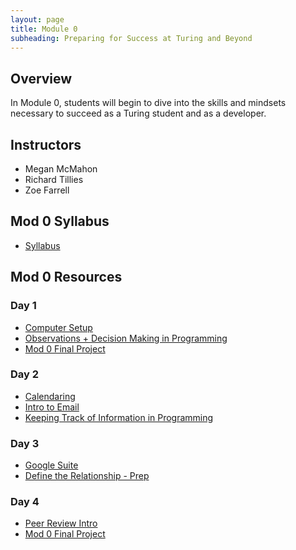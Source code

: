 ```yaml
---
layout: page
title: Module 0
subheading: Preparing for Success at Turing and Beyond
---
```

## Overview

In Module 0, students will begin to dive into the skills and mindsets necessary to succeed as a Turing student and as a developer.

## Instructors

* Megan McMahon
* Richard Tillies
* Zoe Farrell

## Mod 0 Syllabus
* [Syllabus](./lessons/syllabus.md)

## Mod 0 Resources
### Day 1
* [Computer Setup](./lessons/computer-setup.md)
* [Observations + Decision Making in Programming](./lessons/TechnicalDay1.md)
* [Mod 0 Final Project](./projects/Mod0FinalProject.md)

### Day 2 
* [Calendaring](./lessons/Calendaring.md)
* [Intro to Email](./lessons/IntroToEmail.md)
* [Keeping Track of Information in Programming](./lessons/TechnicalDay2.md)

### Day 3 
* [Google Suite](./lessons/GoogleSuite.md)
* [Define the Relationship - Prep](./lessons/define-the-relationship-prep.md)

### Day 4 
* [Peer Review Intro](./lessons/PeerReviewIntro.md)
* [Mod 0 Final Project](./projects/Mod0FinalProject.md)